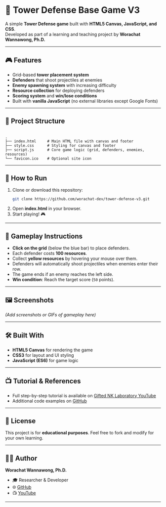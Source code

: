 # 🏰 Tower Defense Base Game V3

A simple **Tower Defense game** built with **HTML5 Canvas, JavaScript, and CSS**.  
Developed as part of a learning and teaching project by **Worachat Wannawong, Ph.D.**  

---

## 🎮 Features
- Grid-based **tower placement system**  
- **Defenders** that shoot projectiles at enemies  
- **Enemy spawning system** with increasing difficulty  
- **Resource collection** for deploying defenders  
- **Scoring system** and **win/lose conditions**  
- Built with **vanilla JavaScript** (no external libraries except Google Fonts)  

---

## 📂 Project Structure
```

.
├── index.html     # Main HTML file with canvas and footer
├── style.css      # Styling for canvas and footer
├── script.js      # Core game logic (grid, defenders, enemies, resources)
└── favicon.ico    # Optional site icon

````

---

## 🚀 How to Run
1. Clone or download this repository:
   ```bash
   git clone https://github.com/worachat-dev/tower-defense-v3.git


2. Open **index.html** in your browser.
3. Start playing! 🎮

---

## 🎯 Gameplay Instructions

* **Click on the grid** (below the blue bar) to place defenders.
* Each defender costs **100 resources**.
* Collect **yellow resources** by hovering your mouse over them.
* Defenders will automatically shoot projectiles when enemies enter their row.
* The game ends if an enemy reaches the left side.
* **Win condition**: Reach the target score (`50` points).

---

## 🖼️ Screenshots

*(Add screenshots or GIFs of gameplay here)*

---

## 🛠️ Built With

* **HTML5 Canvas** for rendering the game
* **CSS3** for layout and UI styling
* **JavaScript (ES6)** for game logic

---

## 📺 Tutorial & References

* Full step-by-step tutorial is available on [Gifted NK Laboratory YouTube](https://www.youtube.com/channel/UCQAXzKOFgKuVb-OFbLqJkYQ)
* Additional code examples on [GitHub](https://github.com/worachat-dev)

---

## 📜 License

This project is for **educational purposes**.
Feel free to fork and modify for your own learning.

---

## 👨‍💻 Author

**Worachat Wannawong, Ph.D.**

* 🎓 Researcher & Developer
* 🌐 [GitHub](https://github.com/worachat-dev)
* 📺 [YouTube](https://www.youtube.com/channel/UCQAXzKOFgKuVb-OFbLqJkYQ)

---


